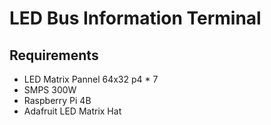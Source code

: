 # LED Bus Information Terminal
## Requirements
* LED Matrix Pannel 64x32 p4 * 7
* SMPS 300W
* Raspberry Pi 4B
* Adafruit LED Matrix Hat